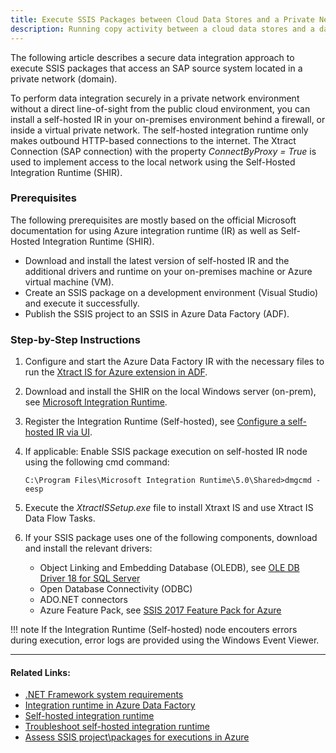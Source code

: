 ```yaml
---
title: Execute SSIS Packages between Cloud Data Stores and a Private Network Data Storage
description: Running copy activity between a cloud data stores and a data store in private network
---
```


The following article describes a secure data integration approach to execute SSIS packages that access an SAP source system located in a private network (domain).

To perform data integration securely in a private network environment without a direct line-of-sight from the public cloud environment, you can install a self-hosted IR in your on-premises environment behind a firewall, or inside a virtual private network. 
The self-hosted integration runtime only makes outbound HTTP-based connections to the internet. 
The Xtract Connection (SAP connection) with the property *ConnectByProxy = True* is used to implement access to the local network using the Self-Hosted Integration Runtime (SHIR).

### Prerequisites

The following prerequisites are mostly based on the official Microsoft documentation for using Azure integration runtime (IR) as well as Self-Hosted Integration Runtime (SHIR). 

- Download and install the latest version of self-hosted IR and the additional drivers and runtime on your on-premises machine or Azure virtual machine (VM).
- Create an SSIS package on a development environment (Visual Studio) and execute it successfully. 
- Publish the SSIS project to an SSIS in Azure Data Factory (ADF).

### Step-by-Step Instructions

1. Configure and start the Azure Data Factory IR with the necessary files to run the [Xtract IS for Azure extension in ADF](https://help.theobald-software.com/en/xtract-is/for-azure/installation).
2. Download and install the SHIR on the local Windows server (on-prem), see [Microsoft Integration Runtime](https://www.microsoft.com/en-us/download/details.aspx?id=39717).
3. Register the Integration Runtime (Self-hosted), see [Configure a self-hosted IR via UI](https://learn.microsoft.com/en-US/azure/data-factory/create-self-hosted-integration-runtime?tabs=data-factory#configure-a-self-hosted-ir-via-ui).
4. If applicable: Enable SSIS package execution on self-hosted IR node using the following cmd command: 

	```
	C:\Program Files\Microsoft Integration Runtime\5.0\Shared>dmgcmd -eesp
	```
	
5. Execute the *XtractISSetup.exe* file to install Xtraxt IS and use Xtract IS Data Flow Tasks.
6. If your SSIS package uses one of the following components, download and install the relevant drivers:
	- Object Linking and Embedding Database (OLEDB), see [OLE DB Driver 18 for SQL Server](https://www.microsoft.com/en-us/download/details.aspx?id=56730)
	- Open Database Connectivity (ODBC)
	- ADO.NET connectors
	- Azure Feature Pack, see [SSIS 2017 Feature Pack for Azure](https://www.microsoft.com/en-us/download/details.aspx?id=54798)

!!! note
	If the Integration Runtime (Self-hosted) node encouters errors during execution, error logs are provided using the Windows Event Viewer.

****

#### Related Links:
- [.NET Framework system requirements](https://learn.microsoft.com/en-us/dotnet/framework/get-started/system-requirements)
- [Integration runtime in Azure Data Factory](https://learn.microsoft.com/en-US/azure/data-factory/concepts-integration-runtime#self-hosted-integration-runtime)
- [Self-hosted integration runtime](https://learn.microsoft.com/en-US/azure/data-factory/concepts-integration-runtime#self-hosted-integration-runtime)
- [Troubleshoot self-hosted integration runtime](https://learn.microsoft.com/en-us/azure/data-factory/self-hosted-integration-runtime-troubleshoot-guide?tabs=data-factory)
- [Assess SSIS project\packages for executions in Azure](https://learn.microsoft.com/en-us/azure/data-factory/how-to-invoke-ssis-package-ssdt#assess-ssis-projectpackages-for-executions-in-azure)
